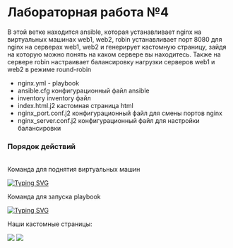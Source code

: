 <h1>Лабораторная работа №4</h1>

В этой ветке находится ansible, которая устанавливает nginx на виртуальных машинах web1, web2, robin
устанавливает порт 8080 для nginx на серверах web1, web2 и генерирует кастомную страницу, зайдя на которую можно понять на каком сервере вы находитесь. Также на сервере robin настраивает балансировку нагрузки серверов web1 и web2 в режиме round-robin

+ nginx.yml - playbook
+ ansible.cfg  конфигурационный файл ansible
+ inventory    inventory файл
+ index.html.j2  кастомная страница html
+ nginx_port.conf.j2  конфигурационный файл для смены портов nginx
+ nginx_server.conf.j2  конфигурационный файл для настройки балансировки

<h3> Порядок действий </h3> <br/>
Команда для поднятия виртуальных машин

[![Typing SVG](https://readme-typing-svg.herokuapp.com?color=%2336BCF7&lines=vagrant+up)](https://git.io/typing-svg)


Команда для запуска playbook

[![Typing SVG](https://readme-typing-svg.herokuapp.com?color=%2336BCF7&lines=ansible-playbook+nginx.yum)](https://git.io/typing-svg)

Наши кастомные страницы:

 <img src="./img/img1.pmg"/>

<img src="./img/img2.pmg"/>